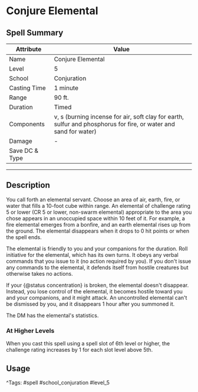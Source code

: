 # Conjure Elemental

## Spell Summary

| Attribute        | Value                  |
|------------------|------------------------|
| Name             | Conjure Elemental                 |
| Level            | 5                |
| School           | Conjuration          |
| Casting Time     | 1 minute              |
| Range            | 90 ft.            |
| Duration         | Timed             |
| Components       | v, s (burning incense for air, soft clay for earth, sulfur and phosphorus for fire, or water and sand for water)             |
| Damage           | -               |
| Save DC & Type   |              |

---

## Description

You call forth an elemental servant. Choose an area of air, earth, fire, or water that fills a 10-foot cube within range. An elemental of challenge rating 5 or lower (CR 5 or lower, non-swarm elemental) appropriate to the area you chose appears in an unoccupied space within 10 feet of it. For example, a fire elemental emerges from a bonfire, and an earth elemental rises up from the ground. The elemental disappears when it drops to 0 hit points or when the spell ends.

The elemental is friendly to you and your companions for the duration. Roll initiative for the elemental, which has its own turns. It obeys any verbal commands that you issue to it (no action required by you). If you don't issue any commands to the elemental, it defends itself from hostile creatures but otherwise takes no actions.

If your {@status concentration} is broken, the elemental doesn't disappear. Instead, you lose control of the elemental, it becomes hostile toward you and your companions, and it might attack. An uncontrolled elemental can't be dismissed by you, and it disappears 1 hour after you summoned it.

The DM has the elemental's statistics.

### At Higher Levels
When you cast this spell using a spell slot of 6th level or higher, the challenge rating increases by 1 for each slot level above 5th.

## Usage


^Tags: #spell #school_conjuration #level_5